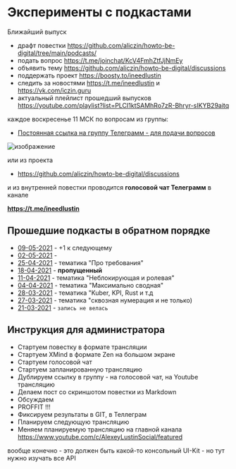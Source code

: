 # Эксперименты с подкастами

Ближайший выпуск

* драфт повестки https://github.com/aliczin/howto-be-digital/tree/main/podcasts/
* подать вопрос https://t.me/joinchat/KcV4FmhZtfJjNmEy
* объявить тему https://github.com/aliczin/howto-be-digital/discussions
* поддержать проект https://boosty.to/ineedlustin
* следить за новостями https://t.me/ineedlustin и https://vk.com/iczin.guru
* актуальный плейлист прошедший выпусков https://youtube.com/playlist?list=PLCI1ktSAMhRo7zR-Bhryr-sIKYB29aitq

каждое воскресенье 11 МСК по вопросам из группы:

* [Постоянная ссылка на группу Телеграмм - для подачи вопросов](https://t.me/joinchat/KcV4FmhZtfJjNmEy)

![изображение](https://user-images.githubusercontent.com/56105699/116795042-b323ea80-aada-11eb-8178-782302dcd7a3.png)

или из проекта

* https://github.com/aliczin/howto-be-digital/discussions

и из внутренней повестки проводится **голосовой чат Телеграмм** в канале

**https://t.me/ineedlustin**

## Прошедшие подкасты в обратном порядке

* [09-05-2021](./podcasts/21050911) - +1 к следующему
* [02-05-2021](./podcasts/21050211) - 
* [25-04-2021](./podcasts/4YWs/) - тематика "Про требования"
* [18-04-2021](./podcasts/4YWs/) - **пропущенный** 
* [11-04-2021](./podcasts/77+8/) - тематика "Неблокирующая и ролевая"
* [04-04-2021](./podcasts/7rqM/) - тематика "Максимально сводная"
* [28-03-2021](./podcasts/5ZeM/) - тематика "Kuber, KPI, Rust и т.д
* [27-03-2021](./podcasts/4rq8) - тематика "сквозная нумерация и не только)
* [21-03-2021](./podcasts/5JGc/) - `запись не велась`

## Инструкция для администратора

* Стартуем повестку в формате трансляции
* Стартуем XMind в формате Zen на большом экране
* Стартуем голосовой чат
* Стартуем запланированную трансляцию
* Дублируем ссылку в группу - на голосовой чат, на Youtube трансляцию
* Делаем пост со скриншотом повестки из Markdown
* Обсуждаем
* PROFFIT !!!
* Фиксируем результаты в GIT, в Теллеграм
* Планируем следующую трансляцию
* Меняем планируемую трансляцию на главной канала https://www.youtube.com/c/AlexeyLustinSocial/featured

вообще конечно - это должен быть какой-то консольный UI-Kit - но тут нужно изучать все API
